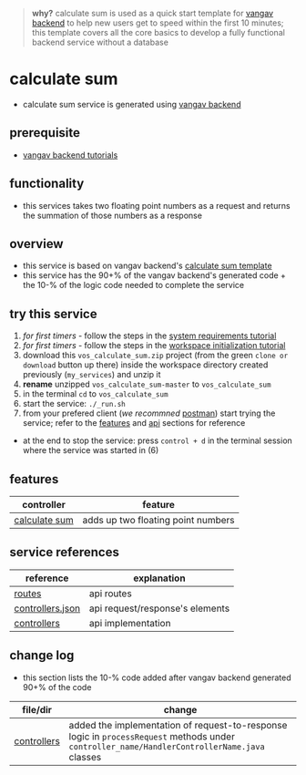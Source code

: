 
> **why?** calculate sum is used as a quick start template for [vangav backend](https://github.com/vangav/vos_backend) to help new users get to speed within the first 10 minutes; this template covers all the core basics to develop a fully functional backend service without a database

# calculate sum

+ calculate sum service is generated using [vangav backend](https://github.com/vangav/vos_backend)

## prerequisite

+ [vangav backend tutorials](https://github.com/vangav/vos_backend)

## functionality

+ this services takes two floating point numbers as a request and returns the summation of those numbers as a response

## overview

+ this service is based on vangav backend's [calculate sum template](https://github.com/vangav/vos_backend/tree/master/vangav_backend_templates/vos_calculate_sum)
+ this service has the 90+% of the vangav backend's generated code + the 10-% of the logic code needed to complete the service

## try this service

1. *for first timers* - follow the steps in the [system requirements tutorial](https://github.com/vangav/vos_backend#system-requirements)
2. *for first timers* - follow the steps in the [workspace initialization tutorial](https://github.com/vangav/vos_backend#init)
3. download this `vos_calculate_sum.zip` project (from the green `clone or download` button up there) inside the workspace directory created previously (`my_services`) and unzip it
4. **rename** unzipped `vos_calculate_sum-master` to `vos_calculate_sum`
5. in the terminal `cd` to `vos_calculate_sum`
6. start the service: `./_run.sh`
7. from your prefered client (*we recommned* [postman](https://www.getpostman.com/docs/postman/launching_postman/installation_and_updates)) start trying the service; refer to the [features](https://github.com/vangav/vos_calculate_sum#features) and [api](https://github.com/vangav/vos_calculate_sum#api) sections for reference
+ at the end to stop the service: press `control + d` in the terminal session where the service was started in (6)

## features

| controller | feature |
| ---------- | ------- |
| [calculate sum](https://github.com/vangav/vos_calculate_sum/tree/master/app/com/vangav/vos_calculate_sum/controllers/calculate_sum) | adds up two floating point numbers |

## service references

| reference | explanation |
| --------- | ----------- |
| [routes](https://github.com/vangav/vos_calculate_sum/blob/master/conf/routes) | api routes |
| [controllers.json](https://github.com/vangav/vos_calculate_sum/blob/master/generator_config/controllers.json) | api request/response's elements |
| [controllers](https://github.com/vangav/vos_calculate_sum/tree/master/app/com/vangav/vos_calculate_sum/controllers) | api implementation |

## change log

+ this section lists the 10-% code added after vangav backend generated 90+% of the code

| file/dir | change |
| -------- | ------ |
| [controllers](https://github.com/vangav/vos_calculate_sum/tree/master/app/com/vangav/vos_calculate_sum/controllers) | added the implementation of request-to-response logic in `processRequest` methods under `controller_name/HandlerControllerName.java` classes |
